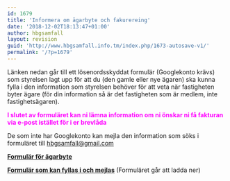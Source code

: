 ```yaml
---
id: 1679
title: 'Informera om ägarbyte och fakurereing'
date: '2018-12-02T18:13:47+01:00'
author: hbgsamfall
layout: revision
guid: 'http://www.hbgsamfall.info.tm/index.php/1673-autosave-v1/'
permalink: '/?p=1679'
---
```


Länken nedan går till ett lösenordsskyddat formulär (Googlekonto krävs) som styrelsen lagt upp för att du (den gamle eller nye ägaren) ska kunna fylla i den information som styrelsen behöver för att veta när fastigheten byter ägare (för din information så är det fastigheten som är medlem, inte fastighetsägaren).

<span style="color: #ff00ff;">**I slutet av formuläret kan ni lämna information om ni önskar ni få fakturan via e-post istället för i er brevlåda**</span>

De som inte har Googlekonto kan mejla den information som söks i formuläret till hbgsamfall@gmail.com

[**Formulär för ägarbyte**](https://drive.google.com/open?id=18Goob2W3E8hGthVvIGM53WmRepJTFPogsWhvh-mnGy0)

**[Formulär som kan fyllas i och mejlas](http://www.hbgsamfall.win/wp-content/uploads/2018/12/Ägarbyte-med-e-faktura.docx)** (Formuläret går att ladda ner)